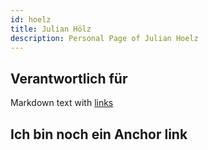 ```yaml
---
id: hoelz
title: Julian Hölz
description: Personal Page of Julian Hoelz
---
```


## Verantwortlich für

Markdown text with [links](../AP1/hello.md)

## Ich bin noch ein Anchor link